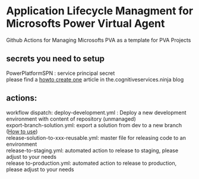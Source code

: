 # Application Lifecycle Managment for Microsofts Power Virtual Agent
Github Actions for Managing Microsofts PVA as a template for PVA Projects

## secrets you need to setup 
PowerPlatformSPN : service principal secret  
please find a [howto create one](https://the.cognitiveservices.ninja/articles/helper02/) article in the.cognitiveservices.ninja blog


## actions:
workflow dispatch:
deploy-development.yml :  Deploy a new development environment with content of repository (unmanaged)  
export-branch-solution.yml: export a solution from dev to a new branch ([How to use](https://the.cognitiveservices.ninja/articles/helper04/))  
release-solution-to-xxx-reusable.yml: master file for releasing code to an environment  
release-to-staging.yml: automated action to release to staging, please adjust to your needs  
release to-production.yml:  automated action to release to production, please adjust to your needs  
